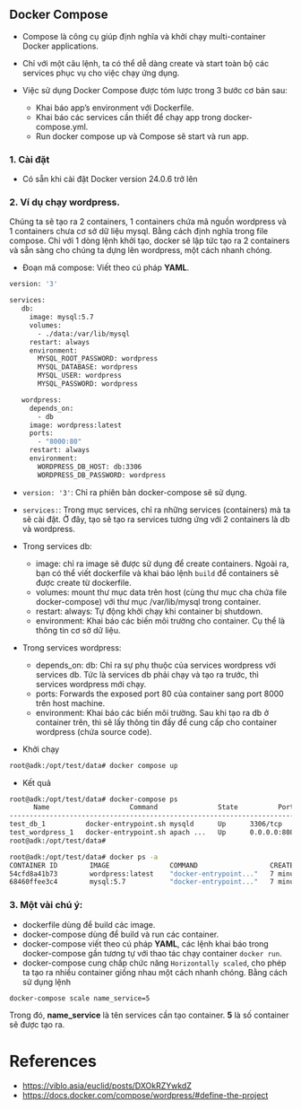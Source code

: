 ## Docker Compose

- Compose là công cụ giúp định nghĩa và khởi chạy multi-container Docker applications.
- Chỉ với một câu lệnh, ta có thể dễ dàng create và start toàn bộ các services phục vụ cho việc chạy ứng dụng.

- Việc sử dụng Docker Compose được tóm lược trong 3 bước cơ bản sau:
  - Khai báo app’s environment với Dockerfile.
  - Khai báo các services cần thiết để chạy app trong docker-compose.yml.
  - Run docker compose up và Compose sẽ start và run app.

### 1. Cài đặt

- Có sẵn khi cài đặt Docker version 24.0.6 trở lên

### 2. Ví dụ chạy wordpress.

Chúng ta sẽ tạo ra 2 containers, 1 containers chứa mã nguồn wordpress và 1 containers chưa cơ sở dữ liệu mysql. Bằng cách định nghĩa trong file compose. Chỉ với 1 dòng lệnh khởi tạo, docker sẽ lập tức tạo ra 2 containers và sẵn sàng cho chúng ta dựng lên wordpress, một cách nhanh chóng.

- Đoạn mã compose: Viết theo cú pháp **YAML**.

```sh
version: '3'

services:
   db:
     image: mysql:5.7
     volumes:
       - ./data:/var/lib/mysql
     restart: always
     environment:
       MYSQL_ROOT_PASSWORD: wordpress
       MYSQL_DATABASE: wordpress
       MYSQL_USER: wordpress
       MYSQL_PASSWORD: wordpress

   wordpress:
     depends_on:
       - db
     image: wordpress:latest
     ports:
       - "8000:80"
     restart: always
     environment:
       WORDPRESS_DB_HOST: db:3306
       WORDPRESS_DB_PASSWORD: wordpress
```

- `version: '3'`: Chỉ ra phiên bản docker-compose sẽ sử dụng.
- `services:`: Trong mục services, chỉ ra những services (containers) mà ta sẽ cài đặt. Ở đây, tạo sẽ tạo ra services tương ứng với 2 containers là db và wordpress.
- Trong services db:
  - image: chỉ ra image sẽ được sử dụng để create containers. Ngoài ra, bạn có thể viết dockerfile và khai báo lệnh `build` để containers sẽ được create từ dockerfile.
  - volumes: mount thư mục data trên host (cùng thư mục cha chứa file docker-compose) với thư mục /var/lib/mysql trong container.
  - restart: always: Tự động khởi chạy khi container bị shutdown.
  - environment: Khai báo các biến môi trường cho container. Cụ thể là thông tin cơ sở dữ liệu.
- Trong services wordpress:

  - depends_on: db: Chỉ ra sự phụ thuộc của services wordpress với services db. Tức là services db phải chạy và tạo ra trước, thì services wordpress mới chạy.
  - ports: Forwards the exposed port 80 của container sang port 8000 trên host machine.
  - environment: Khai báo các biến môi trường. Sau khi tạo ra db ở container trên, thì sẽ lấy thông tin đấy để cung cấp cho container wordpress (chứa source code).

- Khởi chạy

```sh
root@adk:/opt/test/data# docker compose up
```

- Kết quả

```sh
root@adk:/opt/test/data# docker-compose ps
      Name                    Command               State          Ports
--------------------------------------------------------------------------------
test_db_1          docker-entrypoint.sh mysqld      Up      3306/tcp
test_wordpress_1   docker-entrypoint.sh apach ...   Up      0.0.0.0:8080->80/tcp
root@adk:/opt/test/data#
```

```sh
root@adk:/opt/test/data# docker ps -a
CONTAINER ID        IMAGE               COMMAND                  CREATED             STATUS              PORTS                    NAMES
54cfd8a41b73        wordpress:latest    "docker-entrypoint..."   7 minutes ago       Up 7 minutes        0.0.0.0:8080->80/tcp     test_wordpress_1
68460ffee3c4        mysql:5.7           "docker-entrypoint..."   7 minutes ago       Up 7 minutes        3306/tcp                 test_db_1
```

### 3. Một vài chú ý:

- dockerfile dùng để build các image.
- docker-compose dùng để build và run các container.
- docker-compose viết theo cú pháp **YAML**, các lệnh khai báo trong docker-compose gần tương tự với thao tác chạy container `docker run`.
- docker-compose cung chấp chức năng `Horizontally scaled`, cho phép ta tạo ra nhiều container giống nhau một cách nhanh chóng. Bằng cách sử dụng lệnh

```sh
docker-compose scale name_service=5
```

Trong đó, **name_service** là tên services cần tạo container. **5** là số container sẽ được tạo ra.

# References

- https://viblo.asia/euclid/posts/DXOkRZYwkdZ
- https://docs.docker.com/compose/wordpress/#define-the-project
